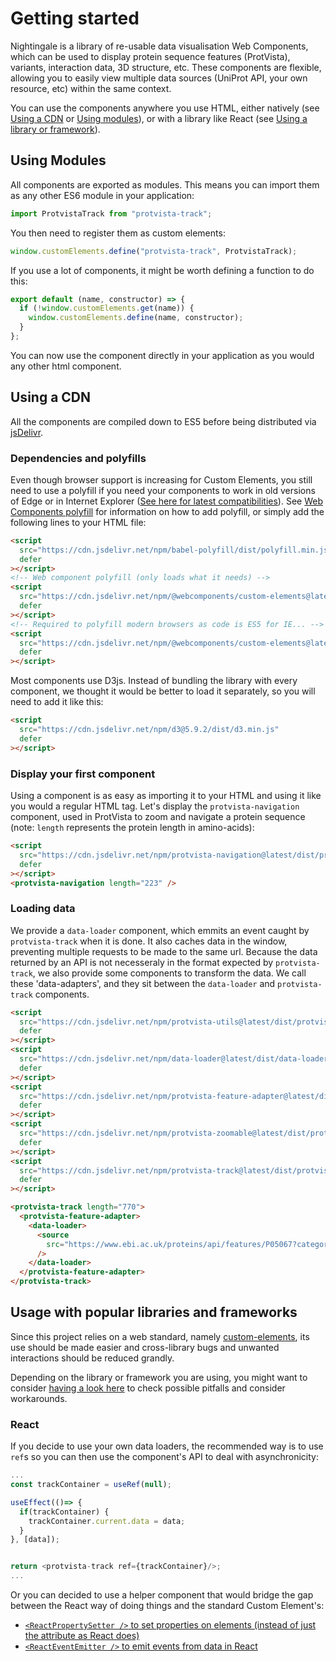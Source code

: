 # Getting started

Nightingale is a library of re-usable data visualisation Web Components, which
can be used to display protein sequence features (ProtVista), variants,
interaction data, 3D structure, etc. These components are flexible, allowing you
to easily view multiple data sources (UniProt API, your own resource, etc)
within the same context.

You can use the components anywhere you use HTML, either natively (see
[Using a CDN](#using_a_cdn) or [Using modules](#using_modules)), or with a library like React (see [Using a library or framework](#usage_with_popular_libraries_and_frameworks)).

## Using Modules

All components are exported as modules. This means you can import them as any
other ES6 module in your application:

```js
import ProtvistaTrack from "protvista-track";
```

You then need to register them as custom elements:

```js
window.customElements.define("protvista-track", ProtvistaTrack);
```

If you use a lot of components, it might be worth defining a function to do
this:

```js
export default (name, constructor) => {
  if (!window.customElements.get(name)) {
    window.customElements.define(name, constructor);
  }
};
```

You can now use the component directly in your application as you would any
other html component.

## Using a CDN

All the components are compiled down to ES5 before being distributed via
[jsDelivr](https://jsdelivr.com).

### Dependencies and polyfills

Even though browser support is increasing for Custom Elements, you still
need to use a polyfill if you need your components to work in old versions of
Edge or in Internet Explorer
([See here for latest compatibilities](https://caniuse.com/#feat=custom-elementsv1)).
See [Web Components polyfill](https://github.com/webcomponents/polyfills/tree/master/packages/custom-elements)
for information on how to add polyfill, or simply add the following lines
to your HTML file:

```html
<script
  src="https://cdn.jsdelivr.net/npm/babel-polyfill/dist/polyfill.min.js"
  defer
></script>
<!-- Web component polyfill (only loads what it needs) -->
<script
  src="https://cdn.jsdelivr.net/npm/@webcomponents/custom-elements@latest/custom-elements.min.js"
  defer
></script>
<!-- Required to polyfill modern browsers as code is ES5 for IE... -->
<script
  src="https://cdn.jsdelivr.net/npm/@webcomponents/custom-elements@latest/src/native-shim.js"
  defer
></script>
```

Most components use D3js. Instead of bundling the library with every component,
we thought it would be better to load it separately, so you will need to add it
like this:

```html
<script
  src="https://cdn.jsdelivr.net/npm/d3@5.9.2/dist/d3.min.js"
  defer
></script>
```

### Display your first component

Using a component is as easy as importing it to your HTML and using it like you
would a regular HTML tag. Let's display the `protvista-navigation` component,
used in ProtVista to zoom and navigate a protein sequence (note: `length`
represents the protein length in amino-acids):

```html
<script
  src="https://cdn.jsdelivr.net/npm/protvista-navigation@latest/dist/protvista-navigation.js"
  defer
></script>
<protvista-navigation length="223" />
```

### Loading data

We provide a `data-loader` component, which emmits an event caught by
`protvista-track` when it is done. It also caches data in the window, preventing
multiple requests to be made to the same url. Because the data returned by an
API is not necesseraly in the format expected by `protvista-track`, we also
provide some components to transform the data. We call these 'data-adapters',
and they sit between the `data-loader` and `protvista-track` components.

```html
<script
  src="https://cdn.jsdelivr.net/npm/protvista-utils@latest/dist/protvista-utils.js"
  defer
></script>
<script
  src="https://cdn.jsdelivr.net/npm/data-loader@latest/dist/data-loader.js"
  defer
></script>
<script
  src="https://cdn.jsdelivr.net/npm/protvista-feature-adapter@latest/dist/protvista-feature-adapter.js"
  defer
></script>
<script
  src="https://cdn.jsdelivr.net/npm/protvista-zoomable@latest/dist/protvista-zoomable.js"
  defer
></script>
<script
  src="https://cdn.jsdelivr.net/npm/protvista-track@latest/dist/protvista-track.js"
  defer
></script>

<protvista-track length="770">
  <protvista-feature-adapter>
    <data-loader>
      <source
        src="https://www.ebi.ac.uk/proteins/api/features/P05067?categories=PTM"
      />
    </data-loader>
  </protvista-feature-adapter>
</protvista-track>
```

## Usage with popular libraries and frameworks

Since this project relies on a web standard, namely
[custom-elements](https://developer.mozilla.org/en-US/docs/Web/Web_Components/Using_custom_elements), its use should be made easier and cross-library bugs and
unwanted interactions should be reduced grandly.

Depending on the library or framework you are using, you might want to consider
[having a look here](https://custom-elements-everywhere.com/) to check possible
pitfalls and consider workarounds.

### React

If you decide to use your own data loaders, the recommended way is to use `ref`s
so you can then use the component's API to deal with asynchronicity:

```js
...
const trackContainer = useRef(null);

useEffect(()=> {
  if(trackContainer) {
    trackContainer.current.data = data;
  }
}, [data]);


return <protvista-track ref={trackContainer}/>;
...
```

Or you can decided to use a helper component that would bridge the gap between
the React way of doing things and the standard Custom Element's:

- [`<ReactPropertySetter />` to set properties on elements (instead of just the attribute as React does)](https://www.npmjs.com/package/react-property-setter)
- [`<ReactEventEmitter />` to emit events from data in React](https://www.npmjs.com/package/react-event-emitter)
